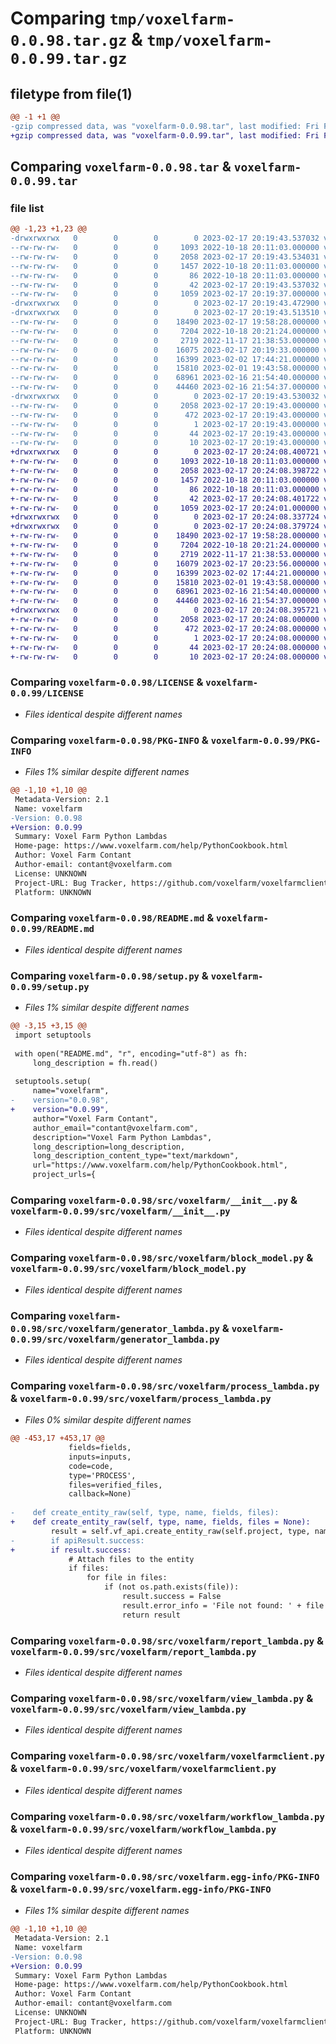 # Comparing `tmp/voxelfarm-0.0.98.tar.gz` & `tmp/voxelfarm-0.0.99.tar.gz`

## filetype from file(1)

```diff
@@ -1 +1 @@
-gzip compressed data, was "voxelfarm-0.0.98.tar", last modified: Fri Feb 17 20:19:43 2023, max compression
+gzip compressed data, was "voxelfarm-0.0.99.tar", last modified: Fri Feb 17 20:24:08 2023, max compression
```

## Comparing `voxelfarm-0.0.98.tar` & `voxelfarm-0.0.99.tar`

### file list

```diff
@@ -1,23 +1,23 @@
-drwxrwxrwx   0        0        0        0 2023-02-17 20:19:43.537032 voxelfarm-0.0.98/
--rw-rw-rw-   0        0        0     1093 2022-10-18 20:11:03.000000 voxelfarm-0.0.98/LICENSE
--rw-rw-rw-   0        0        0     2058 2023-02-17 20:19:43.534031 voxelfarm-0.0.98/PKG-INFO
--rw-rw-rw-   0        0        0     1457 2022-10-18 20:11:03.000000 voxelfarm-0.0.98/README.md
--rw-rw-rw-   0        0        0       86 2022-10-18 20:11:03.000000 voxelfarm-0.0.98/pyproject.toml
--rw-rw-rw-   0        0        0       42 2023-02-17 20:19:43.537032 voxelfarm-0.0.98/setup.cfg
--rw-rw-rw-   0        0        0     1059 2023-02-17 20:19:37.000000 voxelfarm-0.0.98/setup.py
-drwxrwxrwx   0        0        0        0 2023-02-17 20:19:43.472900 voxelfarm-0.0.98/src/
-drwxrwxrwx   0        0        0        0 2023-02-17 20:19:43.513510 voxelfarm-0.0.98/src/voxelfarm/
--rw-rw-rw-   0        0        0    18490 2023-02-17 19:58:28.000000 voxelfarm-0.0.98/src/voxelfarm/__init__.py
--rw-rw-rw-   0        0        0     7204 2022-10-18 20:21:24.000000 voxelfarm-0.0.98/src/voxelfarm/block_model.py
--rw-rw-rw-   0        0        0     2719 2022-11-17 21:38:53.000000 voxelfarm-0.0.98/src/voxelfarm/generator_lambda.py
--rw-rw-rw-   0        0        0    16075 2023-02-17 20:19:33.000000 voxelfarm-0.0.98/src/voxelfarm/process_lambda.py
--rw-rw-rw-   0        0        0    16399 2023-02-02 17:44:21.000000 voxelfarm-0.0.98/src/voxelfarm/report_lambda.py
--rw-rw-rw-   0        0        0    15810 2023-02-01 19:43:58.000000 voxelfarm-0.0.98/src/voxelfarm/view_lambda.py
--rw-rw-rw-   0        0        0    68961 2023-02-16 21:54:40.000000 voxelfarm-0.0.98/src/voxelfarm/voxelfarmclient.py
--rw-rw-rw-   0        0        0    44460 2023-02-16 21:54:37.000000 voxelfarm-0.0.98/src/voxelfarm/workflow_lambda.py
-drwxrwxrwx   0        0        0        0 2023-02-17 20:19:43.530032 voxelfarm-0.0.98/src/voxelfarm.egg-info/
--rw-rw-rw-   0        0        0     2058 2023-02-17 20:19:43.000000 voxelfarm-0.0.98/src/voxelfarm.egg-info/PKG-INFO
--rw-rw-rw-   0        0        0      472 2023-02-17 20:19:43.000000 voxelfarm-0.0.98/src/voxelfarm.egg-info/SOURCES.txt
--rw-rw-rw-   0        0        0        1 2023-02-17 20:19:43.000000 voxelfarm-0.0.98/src/voxelfarm.egg-info/dependency_links.txt
--rw-rw-rw-   0        0        0       44 2023-02-17 20:19:43.000000 voxelfarm-0.0.98/src/voxelfarm.egg-info/requires.txt
--rw-rw-rw-   0        0        0       10 2023-02-17 20:19:43.000000 voxelfarm-0.0.98/src/voxelfarm.egg-info/top_level.txt
+drwxrwxrwx   0        0        0        0 2023-02-17 20:24:08.400721 voxelfarm-0.0.99/
+-rw-rw-rw-   0        0        0     1093 2022-10-18 20:11:03.000000 voxelfarm-0.0.99/LICENSE
+-rw-rw-rw-   0        0        0     2058 2023-02-17 20:24:08.398722 voxelfarm-0.0.99/PKG-INFO
+-rw-rw-rw-   0        0        0     1457 2022-10-18 20:11:03.000000 voxelfarm-0.0.99/README.md
+-rw-rw-rw-   0        0        0       86 2022-10-18 20:11:03.000000 voxelfarm-0.0.99/pyproject.toml
+-rw-rw-rw-   0        0        0       42 2023-02-17 20:24:08.401722 voxelfarm-0.0.99/setup.cfg
+-rw-rw-rw-   0        0        0     1059 2023-02-17 20:24:01.000000 voxelfarm-0.0.99/setup.py
+drwxrwxrwx   0        0        0        0 2023-02-17 20:24:08.337724 voxelfarm-0.0.99/src/
+drwxrwxrwx   0        0        0        0 2023-02-17 20:24:08.379724 voxelfarm-0.0.99/src/voxelfarm/
+-rw-rw-rw-   0        0        0    18490 2023-02-17 19:58:28.000000 voxelfarm-0.0.99/src/voxelfarm/__init__.py
+-rw-rw-rw-   0        0        0     7204 2022-10-18 20:21:24.000000 voxelfarm-0.0.99/src/voxelfarm/block_model.py
+-rw-rw-rw-   0        0        0     2719 2022-11-17 21:38:53.000000 voxelfarm-0.0.99/src/voxelfarm/generator_lambda.py
+-rw-rw-rw-   0        0        0    16079 2023-02-17 20:23:56.000000 voxelfarm-0.0.99/src/voxelfarm/process_lambda.py
+-rw-rw-rw-   0        0        0    16399 2023-02-02 17:44:21.000000 voxelfarm-0.0.99/src/voxelfarm/report_lambda.py
+-rw-rw-rw-   0        0        0    15810 2023-02-01 19:43:58.000000 voxelfarm-0.0.99/src/voxelfarm/view_lambda.py
+-rw-rw-rw-   0        0        0    68961 2023-02-16 21:54:40.000000 voxelfarm-0.0.99/src/voxelfarm/voxelfarmclient.py
+-rw-rw-rw-   0        0        0    44460 2023-02-16 21:54:37.000000 voxelfarm-0.0.99/src/voxelfarm/workflow_lambda.py
+drwxrwxrwx   0        0        0        0 2023-02-17 20:24:08.395721 voxelfarm-0.0.99/src/voxelfarm.egg-info/
+-rw-rw-rw-   0        0        0     2058 2023-02-17 20:24:08.000000 voxelfarm-0.0.99/src/voxelfarm.egg-info/PKG-INFO
+-rw-rw-rw-   0        0        0      472 2023-02-17 20:24:08.000000 voxelfarm-0.0.99/src/voxelfarm.egg-info/SOURCES.txt
+-rw-rw-rw-   0        0        0        1 2023-02-17 20:24:08.000000 voxelfarm-0.0.99/src/voxelfarm.egg-info/dependency_links.txt
+-rw-rw-rw-   0        0        0       44 2023-02-17 20:24:08.000000 voxelfarm-0.0.99/src/voxelfarm.egg-info/requires.txt
+-rw-rw-rw-   0        0        0       10 2023-02-17 20:24:08.000000 voxelfarm-0.0.99/src/voxelfarm.egg-info/top_level.txt
```

### Comparing `voxelfarm-0.0.98/LICENSE` & `voxelfarm-0.0.99/LICENSE`

 * *Files identical despite different names*

### Comparing `voxelfarm-0.0.98/PKG-INFO` & `voxelfarm-0.0.99/PKG-INFO`

 * *Files 1% similar despite different names*

```diff
@@ -1,10 +1,10 @@
 Metadata-Version: 2.1
 Name: voxelfarm
-Version: 0.0.98
+Version: 0.0.99
 Summary: Voxel Farm Python Lambdas
 Home-page: https://www.voxelfarm.com/help/PythonCookbook.html
 Author: Voxel Farm Contant
 Author-email: contant@voxelfarm.com
 License: UNKNOWN
 Project-URL: Bug Tracker, https://github.com/voxelfarm/voxelfarmclient/issues
 Platform: UNKNOWN
```

### Comparing `voxelfarm-0.0.98/README.md` & `voxelfarm-0.0.99/README.md`

 * *Files identical despite different names*

### Comparing `voxelfarm-0.0.98/setup.py` & `voxelfarm-0.0.99/setup.py`

 * *Files 1% similar despite different names*

```diff
@@ -3,15 +3,15 @@
 import setuptools
 
 with open("README.md", "r", encoding="utf-8") as fh:
     long_description = fh.read()
 
 setuptools.setup(
     name="voxelfarm",
-    version="0.0.98",
+    version="0.0.99",
     author="Voxel Farm Contant",
     author_email="contant@voxelfarm.com",
     description="Voxel Farm Python Lambdas",
     long_description=long_description,
     long_description_content_type="text/markdown",
     url="https://www.voxelfarm.com/help/PythonCookbook.html",
     project_urls={
```

### Comparing `voxelfarm-0.0.98/src/voxelfarm/__init__.py` & `voxelfarm-0.0.99/src/voxelfarm/__init__.py`

 * *Files identical despite different names*

### Comparing `voxelfarm-0.0.98/src/voxelfarm/block_model.py` & `voxelfarm-0.0.99/src/voxelfarm/block_model.py`

 * *Files identical despite different names*

### Comparing `voxelfarm-0.0.98/src/voxelfarm/generator_lambda.py` & `voxelfarm-0.0.99/src/voxelfarm/generator_lambda.py`

 * *Files identical despite different names*

### Comparing `voxelfarm-0.0.98/src/voxelfarm/process_lambda.py` & `voxelfarm-0.0.99/src/voxelfarm/process_lambda.py`

 * *Files 0% similar despite different names*

```diff
@@ -453,17 +453,17 @@
             fields=fields, 
             inputs=inputs,
             code=code,
             type='PROCESS',
             files=verified_files, 
             callback=None)
 
-    def create_entity_raw(self, type, name, fields, files):
+    def create_entity_raw(self, type, name, fields, files = None):
         result = self.vf_api.create_entity_raw(self.project, type, name, fields, self.crs)
-        if apiResult.success:
+        if result.success:
             # Attach files to the entity
             if files:
                 for file in files:
                     if (not os.path.exists(file)):
                         result.success = False
                         result.error_info = 'File not found: ' + file
                         return result
```

### Comparing `voxelfarm-0.0.98/src/voxelfarm/report_lambda.py` & `voxelfarm-0.0.99/src/voxelfarm/report_lambda.py`

 * *Files identical despite different names*

### Comparing `voxelfarm-0.0.98/src/voxelfarm/view_lambda.py` & `voxelfarm-0.0.99/src/voxelfarm/view_lambda.py`

 * *Files identical despite different names*

### Comparing `voxelfarm-0.0.98/src/voxelfarm/voxelfarmclient.py` & `voxelfarm-0.0.99/src/voxelfarm/voxelfarmclient.py`

 * *Files identical despite different names*

### Comparing `voxelfarm-0.0.98/src/voxelfarm/workflow_lambda.py` & `voxelfarm-0.0.99/src/voxelfarm/workflow_lambda.py`

 * *Files identical despite different names*

### Comparing `voxelfarm-0.0.98/src/voxelfarm.egg-info/PKG-INFO` & `voxelfarm-0.0.99/src/voxelfarm.egg-info/PKG-INFO`

 * *Files 1% similar despite different names*

```diff
@@ -1,10 +1,10 @@
 Metadata-Version: 2.1
 Name: voxelfarm
-Version: 0.0.98
+Version: 0.0.99
 Summary: Voxel Farm Python Lambdas
 Home-page: https://www.voxelfarm.com/help/PythonCookbook.html
 Author: Voxel Farm Contant
 Author-email: contant@voxelfarm.com
 License: UNKNOWN
 Project-URL: Bug Tracker, https://github.com/voxelfarm/voxelfarmclient/issues
 Platform: UNKNOWN
```

